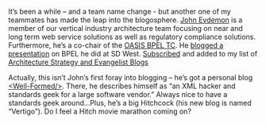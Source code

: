 It’s been a while – and a team name change - but another one of my
teammates has made the leap into the blogosphere. [John
Evdemon](http://blogs.msdn.com/jevdemon) is a member of our vertical
industry architecture team focusing on near and long term web service
solutions as well as regulatory compliance solutions. Furthermore, he’s
a co-chair of the [OASIS BPEL
TC](http://www.oasis-open.org/committees/tc_home.php?wg_abbrev=wsbpel).
He [blogged a
presentation](http://blogs.msdn.com/jevdemon/archive/2004/06/09/152347.aspx)
on BPEL he did at SD West.
[Subscribed](http://blogs.msdn.com/jevdemon/Rss.aspx) and added to my
list of [Architecture Strategy and Evangelist
Blogs](http://devhawk.net/neat.opml.aspx)

Actually, this isn’t John’s first foray into blogging – he’s got a
personal blog  [\<Well-Formed/\>](http://www.xmlhacker.org/blogs/).
There, he describes himself as “an XML hacker and standards geek for a
large software vendor.” Always nice to have a standards geek
around…Plus, he’s a big Hitchcock (his new blog is named “Vertigo”). Do
I feel a Hitch movie marathon coming on?
